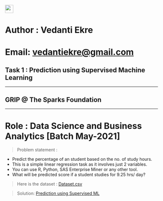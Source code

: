 <img height="27" src="https://img.shields.io/badge/Prediction using Supervised ML -Level  Beginner-green.svg?&style=for-the-badge&logo=TheSparksFoundation&logoColor=red" /><br>

# Author : Vedanti Ekre

# Email: vedantiekre@gmail.com

## Task 1 : Prediction using Supervised Machine Learning
___
## GRIP @ The Sparks Foundation
____
# Role : Data Science and Business Analytics [Batch May-2021]

> Problem statement :
- Predict the percentage of an student based on the no. of study hours. <br>
- This is a simple linear regression task as it involves just 2 variables.<br>
- You can use R, Python, SAS Enterprise Miner or any other tool.<br>
- What will be predicted score if a student studies for 9.25 hrs/ day? <br>

> Here is the dataset :
<a href="https://github.com/PrajwalGKale/Spark_Projects/blob/main/Prediction%20using%20Supervised%20ML/student_scores%20.csv">Dataset.csv</a><br>

> Solution:
<a href="https://github.com/PrajwalGKale/Spark_Projects/blob/main/Prediction%20using%20Supervised%20ML/Task_01.ipynb"> Prediction using Supervised ML</a>
